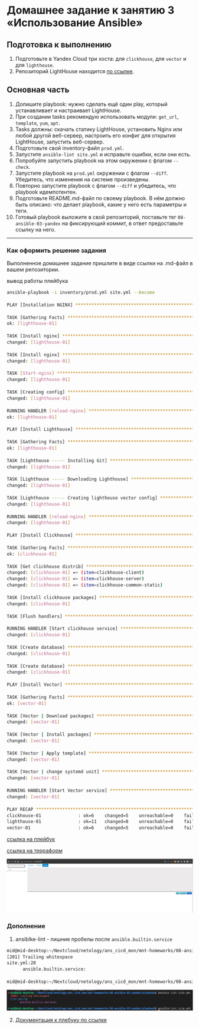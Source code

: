# Домашнее задание к занятию 3 «Использование Ansible»

## Подготовка к выполнению

1. Подготовьте в Yandex Cloud три хоста: для `clickhouse`, для `vector` и для `lighthouse`.
2. Репозиторий LightHouse находится [по ссылке](https://github.com/VKCOM/lighthouse).

## Основная часть

1. Допишите playbook: нужно сделать ещё один play, который устанавливает и настраивает LightHouse.
2. При создании tasks рекомендую использовать модули: `get_url`, `template`, `yum`, `apt`.
3. Tasks должны: скачать статику LightHouse, установить Nginx или любой другой веб-сервер, настроить его конфиг для открытия LightHouse, запустить веб-сервер.
4. Подготовьте свой inventory-файл `prod.yml`.
5. Запустите `ansible-lint site.yml` и исправьте ошибки, если они есть.
6. Попробуйте запустить playbook на этом окружении с флагом `--check`.
7. Запустите playbook на `prod.yml` окружении с флагом `--diff`. Убедитесь, что изменения на системе произведены.
8. Повторно запустите playbook с флагом `--diff` и убедитесь, что playbook идемпотентен.
9. Подготовьте README.md-файл по своему playbook. В нём должно быть описано: что делает playbook, какие у него есть параметры и теги.
10. Готовый playbook выложите в свой репозиторий, поставьте тег `08-ansible-03-yandex` на фиксирующий коммит, в ответ предоставьте ссылку на него.

---

### Как оформить решение задания

Выполненное домашнее задание пришлите в виде ссылки на .md-файл в вашем репозитории.

вывод работы плейбука

```bash
ansible-playbook -i inventory/prod.yml site.yml --become

PLAY [Installation NGINX] **********************************************************************************************************************************************************

TASK [Gathering Facts] *************************************************************************************************************************************************************
ok: [lighthouse-01]

TASK [Install nginx] ***************************************************************************************************************************************************************
changed: [lighthouse-01]

TASK [Install nginx] ***************************************************************************************************************************************************************
changed: [lighthouse-01]

TASK [Start-nginx] *****************************************************************************************************************************************************************
changed: [lighthouse-01]

TASK [Creating config] *************************************************************************************************************************************************************
changed: [lighthouse-01]

RUNNING HANDLER [reload-nginx] *****************************************************************************************************************************************************
ok: [lighthouse-01]

PLAY [Install Lighthouse] **********************************************************************************************************************************************************

TASK [Gathering Facts] *************************************************************************************************************************************************************
ok: [lighthouse-01]

TASK [Lighthouse ----- Installing Git] *********************************************************************************************************************************************
changed: [lighthouse-01]

TASK [Lighthouse ----- Downloading Lighthouse] *************************************************************************************************************************************
changed: [lighthouse-01]

TASK [Lighthouse ----- Creating lighthouse vector config] **************************************************************************************************************************
changed: [lighthouse-01]

RUNNING HANDLER [reload-nginx] *****************************************************************************************************************************************************
changed: [lighthouse-01]

PLAY [Install Clickhouse] **********************************************************************************************************************************************************

TASK [Gathering Facts] *************************************************************************************************************************************************************
ok: [clickhouse-01]

TASK [Get clickhouse distrib] ******************************************************************************************************************************************************
changed: [clickhouse-01] => (item=clickhouse-client)
changed: [clickhouse-01] => (item=clickhouse-server)
changed: [clickhouse-01] => (item=clickhouse-common-static)

TASK [Install clickhouse packages] *************************************************************************************************************************************************
changed: [clickhouse-01]

TASK [Flush handlers] **************************************************************************************************************************************************************

RUNNING HANDLER [Start clickhouse service] *****************************************************************************************************************************************
changed: [clickhouse-01]

TASK [Create database] *************************************************************************************************************************************************************
changed: [clickhouse-01]

TASK [Create database] *************************************************************************************************************************************************************
changed: [clickhouse-01]

PLAY [Install Vector] **************************************************************************************************************************************************************

TASK [Gathering Facts] *************************************************************************************************************************************************************
ok: [vector-01]

TASK [Vector | Download packages] **************************************************************************************************************************************************
changed: [vector-01]

TASK [Vector | Install packages] ***************************************************************************************************************************************************
changed: [vector-01]

TASK [Vector | Apply template] *****************************************************************************************************************************************************
changed: [vector-01]

TASK [Vector | change systemd unit] ************************************************************************************************************************************************
changed: [vector-01]

RUNNING HANDLER [Start Vector service] *********************************************************************************************************************************************
changed: [vector-01]

PLAY RECAP *************************************************************************************************************************************************************************
clickhouse-01              : ok=6    changed=5    unreachable=0    failed=0    skipped=0    rescued=0    ignored=0   
lighthouse-01              : ok=11   changed=8    unreachable=0    failed=0    skipped=0    rescued=0    ignored=0   
vector-01                  : ok=6    changed=5    unreachable=0    failed=0    skipped=0    rescued=0    ignored=0
```

[ссылка на плейбук](https://github.com/ivanmalyshev/mnt-homeworks/blob/ans-hw03-master/08-ansible-03-yandex/playbook/site.yml)

[ссылка на терраформ](https://github.com/ivanmalyshev/mnt-homeworks/blob/ans-hw03-master/08-ansible-03-yandex/terraform/main.tf)

![скрин lihgthouse](https://github.com/ivanmalyshev/mnt-homeworks/blob/ans-hw03-master/08-ansible-03-yandex/screen.png)


### Дополнение
1. ansiblke-lint - лишние пробелы после `ansible.builtin.service`

```bash
mid@mid-desktop:~/Nextcloud/netology/ans_cicd_mon/mnt-homeworks/08-ansible-03-yandex/playbook$ ansible-lint site.yml
[201] Trailing whitespace
site.yml:28
      ansible.builtin.service: 

mid@mid-desktop:~/Nextcloud/netology/ans_cicd_mon/mnt-homeworks/08-ansible-03-yandex/playbook$ ansible-lint site.yml
```

![linter](https://github.com/ivanmalyshev/mnt-homeworks/blob/ans-hw03-master/08-ansible-03-yandex/linter.png)

2. [Документация к плебуку по ссылке ](https://github.com/ivanmalyshev/mnt-homeworks/blob/ans-hw03-master/08-ansible-03-yandex/playbook/README.md)

